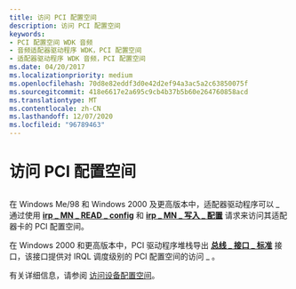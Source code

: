 ```yaml
---
title: 访问 PCI 配置空间
description: 访问 PCI 配置空间
keywords:
- PCI 配置空间 WDK 音频
- 音频适配器驱动程序 WDK，PCI 配置空间
- 适配器驱动程序 WDK 音频，PCI 配置空间
ms.date: 04/20/2017
ms.localizationpriority: medium
ms.openlocfilehash: 70d8e82eddf3d0e42d2ef94a3ac5a2c63850075f
ms.sourcegitcommit: 418e6617e2a695c9cb4b37b5b60e264760858acd
ms.translationtype: MT
ms.contentlocale: zh-CN
ms.lasthandoff: 12/07/2020
ms.locfileid: "96789463"
---
```

# <a name="accessing-pci-configuration-space"></a>访问 PCI 配置空间


## <span id="accessing_pci_configuration_space"></span><span id="ACCESSING_PCI_CONFIGURATION_SPACE"></span>


在 Windows Me/98 和 Windows 2000 及更高版本中，适配器驱动程序可以 \_ 通过使用 [**irp \_ MN \_ READ \_ config**](../kernel/irp-mn-read-config.md) 和 [**irp \_ MN \_ 写入 \_ 配置**](../kernel/irp-mn-write-config.md) 请求来访问其适配器卡的 PCI 配置空间。

在 Windows 2000 和更高版本中，PCI 驱动程序堆栈导出 [**总线 \_ 接口 \_ 标准**](/windows-hardware/drivers/ddi/wdm/ns-wdm-_bus_interface_standard) 接口，该接口提供对 IRQL 调度级别的 PCI 配置空间的访问 \_ 。

有关详细信息，请参阅 [访问设备配置空间](../kernel/accessing-device-configuration-space.md)。

 

